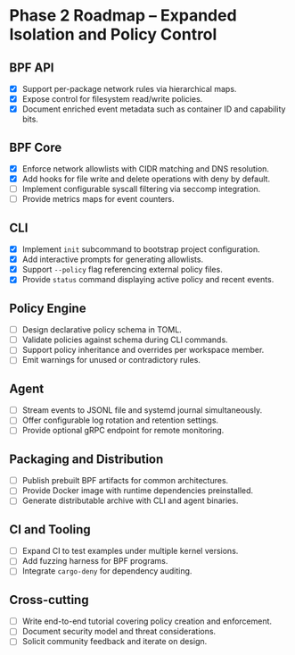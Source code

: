 # Phase 2 Roadmap – Expanded Isolation and Policy Control

## BPF API
- [x] Support per-package network rules via hierarchical maps.
- [x] Expose control for filesystem read/write policies.
 - [x] Document enriched event metadata such as container ID and capability bits.

## BPF Core
- [x] Enforce network allowlists with CIDR matching and DNS resolution.
- [x] Add hooks for file write and delete operations with deny by default.
- [ ] Implement configurable syscall filtering via seccomp integration.
- [ ] Provide metrics maps for event counters.

## CLI
- [x] Implement `init` subcommand to bootstrap project configuration.
- [x] Add interactive prompts for generating allowlists.
- [x] Support `--policy` flag referencing external policy files.
- [x] Provide `status` command displaying active policy and recent events.

## Policy Engine
- [ ] Design declarative policy schema in TOML.
- [ ] Validate policies against schema during CLI commands.
- [ ] Support policy inheritance and overrides per workspace member.
- [ ] Emit warnings for unused or contradictory rules.

## Agent
- [ ] Stream events to JSONL file and systemd journal simultaneously.
- [ ] Offer configurable log rotation and retention settings.
- [ ] Provide optional gRPC endpoint for remote monitoring.

## Packaging and Distribution
- [ ] Publish prebuilt BPF artifacts for common architectures.
- [ ] Provide Docker image with runtime dependencies preinstalled.
- [ ] Generate distributable archive with CLI and agent binaries.

## CI and Tooling
- [ ] Expand CI to test examples under multiple kernel versions.
- [ ] Add fuzzing harness for BPF programs.
- [ ] Integrate `cargo-deny` for dependency auditing.

## Cross-cutting
- [ ] Write end-to-end tutorial covering policy creation and enforcement.
- [ ] Document security model and threat considerations.
- [ ] Solicit community feedback and iterate on design.
